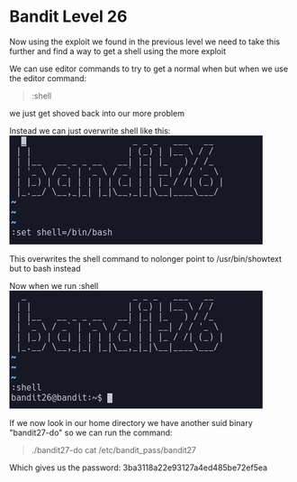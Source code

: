 # Bandit Level 26
Now using the exploit we found in the previous level we need to take this further and find a way to get a shell using the more exploit

We can use editor commands to try to get a normal when but when we use the editor command:
> :shell

we just get shoved back into our more problem

Instead we can just overwrite shell like this:
![b1f26e50.png](../src/b1f26e50.png)

This overwrites the shell command to nolonger point to /usr/bin/showtext but to bash instead

Now when we run :shell
![a3cafb5e.png](../src/a3cafb5e.png)

If we now look in our home directory we have another suid binary "bandit27-do" so we can run the command:
> ./bandit27-do cat /etc/bandit_pass/bandit27

Which gives us the password: 3ba3118a22e93127a4ed485be72ef5ea
